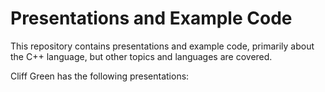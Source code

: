 # Presentations and Example Code
This repository contains presentations and example code, primarily about the C++ language, but other topics and languages are covered.

Cliff Green has the following presentations:

